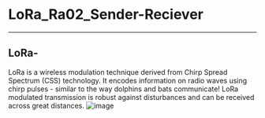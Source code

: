 # LoRa_Ra02_Sender-Reciever
---
## LoRa-
LoRa is a wireless modulation technique derived from Chirp Spread Spectrum (CSS) technology. It encodes information on radio waves using chirp pulses - similar to the way dolphins and bats communicate! LoRa modulated transmission is robust against disturbances and can be received across great distances.
![image](https://github.com/YS-Saini/LoRa_Ra02_Sender-Reciever/assets/114243484/8f7c5a4c-919e-417d-bce7-ca9ffc56560c)
